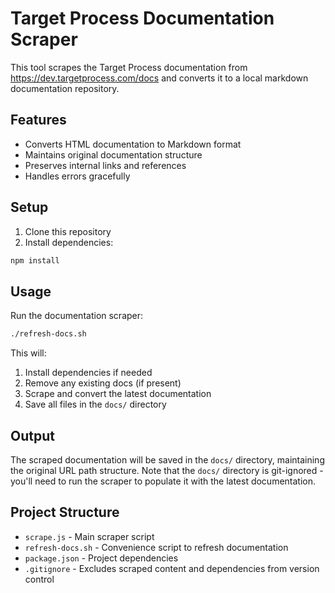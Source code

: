 # Target Process Documentation Scraper

This tool scrapes the Target Process documentation from https://dev.targetprocess.com/docs and converts it to a local markdown documentation repository.

## Features

- Converts HTML documentation to Markdown format
- Maintains original documentation structure
- Preserves internal links and references
- Handles errors gracefully

## Setup

1. Clone this repository
2. Install dependencies:
```bash
npm install
```

## Usage

Run the documentation scraper:
```bash
./refresh-docs.sh
```

This will:
1. Install dependencies if needed
2. Remove any existing docs (if present)
3. Scrape and convert the latest documentation
4. Save all files in the `docs/` directory

## Output

The scraped documentation will be saved in the `docs/` directory, maintaining the original URL path structure. Note that the `docs/` directory is git-ignored - you'll need to run the scraper to populate it with the latest documentation.

## Project Structure

- `scrape.js` - Main scraper script
- `refresh-docs.sh` - Convenience script to refresh documentation
- `package.json` - Project dependencies
- `.gitignore` - Excludes scraped content and dependencies from version control
